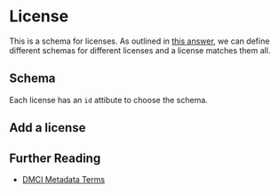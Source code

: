# License

This is a schema for licenses.
As outlined in [this answer][sof1],
we can define different schemas for different licenses and a license
matches them all.

## Schema

Each license has an `id` attibute to choose the schema.

## Add a license


## Further Reading

- [DMCI Metadata Terms][dcmi]

[sof1]: http://stackoverflow.com/questions/18375506/how-to-use-dependencies-in-json-schema-draft-04/18384131#18384131
[dcmi]: http://dublincore.org/documents/2012/06/14/dcmi-terms/?v=terms
